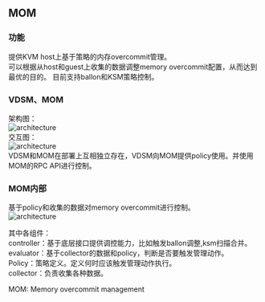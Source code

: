 MOM
------
### 功能  
提供KVM host上基于策略的内存overcommit管理。   
可以根据从host和guest上收集的数据调整memory overcommit配置，从而达到最优的目的。 
目前支持ballon和KSM策略控制。  

### VDSM、MOM
架构图：  
![architecture](http://www.ovirt.org/images/b/b4/Mom-vdsm.jpg)  
交互图：  
![architecture](http://www.ovirt.org/images/e/e6/Mom-flow.png)  
VDSM和MOM在部署上互相独立存在，VDSM向MOM提供policy使用。并使用MOM的RPC API进行控制。  


### MOM内部  
基于policy和收集的数据对memory overcommit进行控制。  
![architecture](http://www.ibm.com/developerworks/cn/linux/l-overcommit-kvm-resources/figure2.gif)

  
其中各组件：  
controller：基于底层接口提供调控能力，比如触发ballon调整,ksm扫描合并。  
evaluator：基于collector的数据和policy，判断是否要触发管理动作。  
Policy：策略定义。定义何时应该触发管理动作执行。  
collector：负责收集各种数据。  


MOM: Memory overcommit management  
